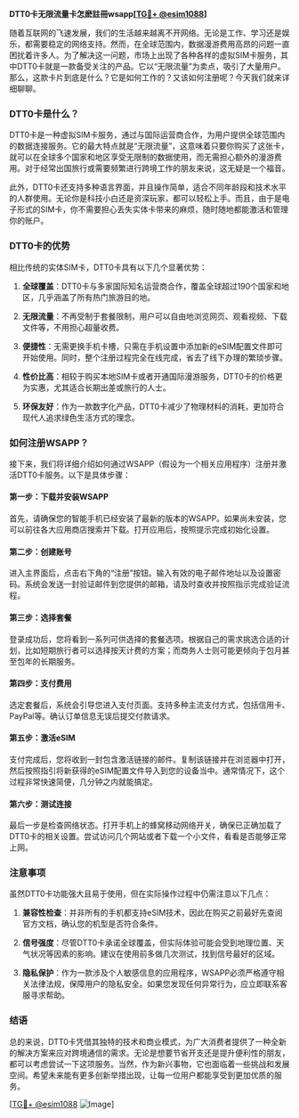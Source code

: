 **DTT0卡无限流量卡怎麽註冊wsapp[[TG💪+ @esim1088](https://t.me/s/esim1088)]**

随着互联网的飞速发展，我们的生活越来越离不开网络。无论是工作、学习还是娱乐，都需要稳定的网络支持。然而，在全球范围内，数据漫游费用高昂的问题一直困扰着许多人。为了解决这一问题，市场上出现了各种各样的虚拟SIM卡服务，其中DTT0卡就是一款备受关注的产品。它以“无限流量”为卖点，吸引了大量用户。那么，这款卡片到底是什么？它是如何工作的？又该如何注册呢？今天我们就来详细聊聊。

### DTT0卡是什么？

DTT0卡是一种虚拟SIM卡服务，通过与国际运营商合作，为用户提供全球范围内的数据连接服务。它的最大特点就是“无限流量”，这意味着只要你购买了这张卡，就可以在全球多个国家和地区享受无限制的数据使用，而无需担心额外的漫游费用。对于经常出国旅行或需要频繁进行跨境工作的朋友来说，这无疑是一个福音。

此外，DTT0卡还支持多种语言界面，并且操作简单，适合不同年龄段和技术水平的人群使用。无论你是科技小白还是资深玩家，都可以轻松上手。而且，由于是电子形式的SIM卡，你不需要担心丢失实体卡带来的麻烦，随时随地都能激活和管理你的账户。

### DTT0卡的优势

相比传统的实体SIM卡，DTT0卡具有以下几个显著优势：

1. **全球覆盖**：DTT0卡与多家国际知名运营商合作，覆盖全球超过190个国家和地区，几乎涵盖了所有热门旅游目的地。
   
2. **无限流量**：不再受制于套餐限制，用户可以自由地浏览网页、观看视频、下载文件等，不用担心超量收费。

3. **便捷性**：无需更换手机卡槽，只需在手机设置中添加新的eSIM配置文件即可开始使用。同时，整个注册过程完全在线完成，省去了线下办理的繁琐步骤。

4. **性价比高**：相较于购买本地SIM卡或者开通国际漫游服务，DTT0卡的价格更为实惠，尤其适合长期出差或旅行的人士。

5. **环保友好**：作为一款数字化产品，DTT0卡减少了物理材料的消耗，更加符合现代人追求绿色生活方式的理念。

### 如何注册WSAPP？

接下来，我们将详细介绍如何通过WSAPP（假设为一个相关应用程序）注册并激活DTT0卡服务。以下是具体步骤：

#### 第一步：下载并安装WSAPP
首先，请确保您的智能手机已经安装了最新的版本的WSAPP。如果尚未安装，您可以前往各大应用商店搜索并下载。打开应用后，按照提示完成初始化设置。

#### 第二步：创建账号
进入主界面后，点击右下角的“注册”按钮。输入有效的电子邮件地址以及设置密码。系统会发送一封验证邮件到您提供的邮箱，请及时查收并按照指示完成验证流程。

#### 第三步：选择套餐
登录成功后，您将看到一系列可供选择的套餐选项。根据自己的需求挑选合适的计划，比如短期旅行者可以选择按天计费的方案；而商务人士则可能更倾向于包月甚至包年的长期服务。

#### 第四步：支付费用
选定套餐后，系统会引导您进入支付页面。支持多种主流支付方式，包括信用卡、PayPal等。确认订单信息无误后提交付款请求。

#### 第五步：激活eSIM
支付完成后，您将收到一封包含激活链接的邮件。复制该链接并在浏览器中打开，然后按照指引将新获得的eSIM配置文件导入到您的设备当中。通常情况下，这个过程非常快速简便，几分钟之内就能搞定。

#### 第六步：测试连接
最后一步是检查网络状态。打开手机上的蜂窝移动网络开关，确保已正确加载了DTT0卡的相关设置。尝试访问几个网站或者下载一个小文件，看看是否能够正常上网。

### 注意事项

虽然DTT0卡功能强大且易于使用，但在实际操作过程中仍需注意以下几点：

1. **兼容性检查**：并非所有的手机都支持eSIM技术，因此在购买之前最好先查阅官方文档，确认您的机型是否符合条件。

2. **信号强度**：尽管DTT0卡承诺全球覆盖，但实际体验可能会受到地理位置、天气状况等因素的影响。建议在使用前多做几次测试，找到信号最好的区域。

3. **隐私保护**：作为一款涉及个人敏感信息的应用程序，WSAPP必须严格遵守相关法律法规，保障用户的隐私安全。如果您发现任何异常行为，应立即联系客服寻求帮助。

### 结语

总的来说，DTT0卡凭借其独特的技术和商业模式，为广大消费者提供了一种全新的解决方案来应对跨境通信的需求。无论是想要节省开支还是提升便利性的朋友，都可以考虑尝试一下这项服务。当然，作为新兴事物，它也面临着一些挑战和发展空间。希望未来能有更多创新举措出现，让每一位用户都能享受到更加优质的服务。

[[TG💪+ @esim1088](https://t.me/s/esim1088) ![Image](https://i.postimg.cc/4NQfJmqS/Snipaste-2025-05-13-00-14-12.png)]